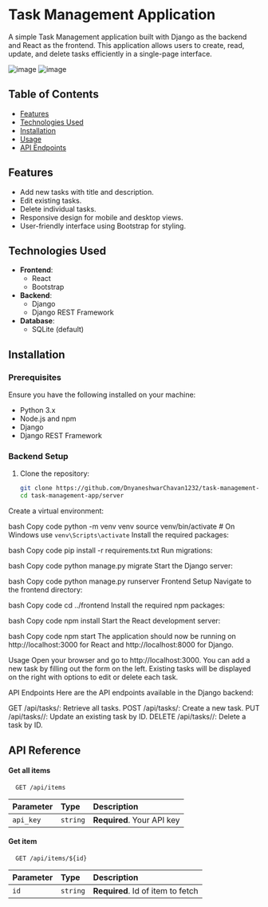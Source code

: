 
# Task Management Application

A simple Task Management application built with Django as the backend and React as the frontend.
This application allows users to create, read, update, and delete tasks efficiently in a single-page interface.

![image](https://github.com/user-attachments/assets/0cbda6a4-00c7-45cf-86c0-99fa00678b8e)
![image](https://github.com/user-attachments/assets/a23feb81-527b-42de-b74e-1cb794abe7bb)



## Table of Contents

- [Features](#features)
- [Technologies Used](#technologies-used)
- [Installation](#installation)
- [Usage](#usage)
- [API Endpoints](#api-endpoints)

## Features

- Add new tasks with title and description.
- Edit existing tasks.
- Delete individual tasks.
- Responsive design for mobile and desktop views.
- User-friendly interface using Bootstrap for styling.

## Technologies Used

- **Frontend**: 
  - React
  - Bootstrap
- **Backend**: 
  - Django
  - Django REST Framework
- **Database**: 
  - SQLite (default)

## Installation

### Prerequisites

Ensure you have the following installed on your machine:

- Python 3.x
- Node.js and npm
- Django
- Django REST Framework

### Backend Setup

1. Clone the repository:
   ```bash
   git clone https://github.com/DnyaneshwarChavan1232/task-management-app.git
   cd task-management-app/server
Create a virtual environment:

bash
Copy code
python -m venv venv
source venv/bin/activate  # On Windows use `venv\Scripts\activate`
Install the required packages:

bash
Copy code
pip install -r requirements.txt
Run migrations:

bash
Copy code
python manage.py migrate
Start the Django server:

bash
Copy code
python manage.py runserver
Frontend Setup
Navigate to the frontend directory:

bash
Copy code
cd ../frontend
Install the required npm packages:

bash
Copy code
npm install
Start the React development server:

bash
Copy code
npm start
The application should now be running on http://localhost:3000 for React and http://localhost:8000 for Django.

Usage
Open your browser and go to http://localhost:3000.
You can add a new task by filling out the form on the left.
Existing tasks will be displayed on the right with options to edit or delete each task.

API Endpoints
Here are the API endpoints available in the Django backend:

GET /api/tasks/: Retrieve all tasks.
POST /api/tasks/: Create a new task.
PUT /api/tasks/<id>/: Update an existing task by ID.
DELETE /api/tasks/<id>/: Delete a task by ID.

## API Reference

#### Get all items

```http
  GET /api/items
```

| Parameter | Type     | Description                |
| :-------- | :------- | :------------------------- |
| `api_key` | `string` | **Required**. Your API key |

#### Get item

```http
  GET /api/items/${id}
```

| Parameter | Type     | Description                       |
| :-------- | :------- | :-------------------------------- |
| `id`      | `string` | **Required**. Id of item to fetch |
